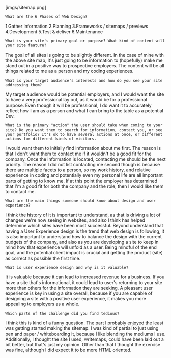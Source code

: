 [imgs/sitemap.png]


    What are the 6 Phases of Web Design?
1.Gather information
2.Planning
3.Frameworks / sitemaps / previews
4.Development
5.Test & deliver
6.Maintenance

    What is your site's primary goal or purpose? What kind of content will your site feature?
The goal of all sites is going to be slightly different. In the case of mine with the above site map, it's just going to be information to (hopefully) make me stand out in a positive way to prospective employers. The content will be all things related to me as a person and my coding experiences.

    What is your target audience's interests and how do you see your site addressing them?
My target audience would be potential employers, and I would want the site to have a very professional lay out, as it would be for a professional purpose. Even though it will be professional, I do want it to accurately reflect how I am as a person and what I can bring to the table as a potential Dev.

    What is the primary "action" the user should take when coming to your site? Do you want them to search for information, contact you, or see your portfolio? It's ok to have several actions at once, or different actions for different kinds of visitors.
I would want them to initially find information about me first. The reason is that I don't want them to contact me if it wouldn't be a good fit for the company. Once the information is located, contacting me should be the next priority. The reason I did not list contacting me second though is because there are multiple facets to a person, so my work history, and relative experience in coding and potentially even my personal life are all important parts of getting to know me. If at this point the employer has determined that I'm a good fit for both the company and the role, then I would like them to contact me.

    What are the main things someone should know about design and user experience?
I think the history of it is important to understand, as that is driving a lot of changes we're now seeing in websites, and also I think has helped determine which sites have been most successful. Beyond understand that having a User Experience design is the trend that web design is following, it is also important to understand how to balance the design with the current budgets of the company, and also as you are developing a site to keep in mind how that experience will unfold as a user. Being mindful of the end goal, and the potential client impact is crucial and getting the product (site) as correct as possible the first time.

    What is user experience design and why is it valuable?
It is valuable because it can lead to increased revenue for a business. If you have a site that's informational, it could lead to user's returning to your site more than others for the information they are seeking. A pleasant user experience is key in using a site overall, because if you are capable of designing a site with a positive user experience, it makes you more appealing to employers as a whole.

    Which parts of the challenge did you find tedious?
I think this is kind of a funny question. The part I probably enjoyed the least was getting started making the sitemap. I was kind of partial to just using pen and paper / whiteboarding it, because I like blending the mediums I use. Additionally, I thought the site I used, writemaps, could have been laid out a bit better, but that's just my opinion. Other than that I thought the exercise was fine, although I did expect it to be more HTML oriented.